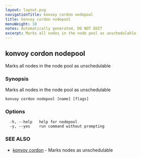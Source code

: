 ```yaml
---
layout: layout.pug
navigationTitle: konvoy cordon nodepool
title: konvoy cordon nodepool
menuWeight: 10
notes: Automatically generated, DO NOT EDIT
excerpt: Marks all nodes in the node pool as unschedulable
---
```


## konvoy cordon nodepool

Marks all nodes in the node pool as unschedulable

### Synopsis

Marks all nodes in the node pool as unschedulable

```
konvoy cordon nodepool [name] [flags]
```

### Options

```
  -h, --help   help for nodepool
  -y, --yes    run command without prompting
```

### SEE ALSO

* [konvoy cordon](../)	 - Marks nodes as unschedulable

